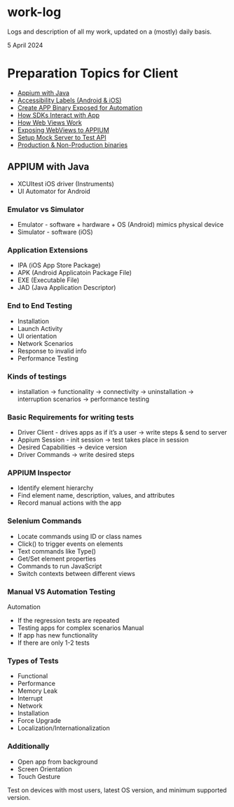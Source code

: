 # work-log
Logs and description of all my work, updated on a (mostly) daily basis.

5 April 2024

# Preparation Topics for Client

- [Appium with Java](#appium-with-java)
- [Accessibility Labels (Android & iOS)](#accessibility-labels-android-ios)
- [Create APP Binary Exposed for Automation](#create-app-binary-exposed-for-automation)
- [How SDKs Interact with App](#how-sdks-interact-with-app)
- [How Web Views Work](#how-web-views-work)
- [Exposing WebViews to APPIUM](#exposing-web-views-to-appium)
- [Setup Mock Server to Test API](#setup-mock-server-to-test-api)
- [Production & Non-Production binaries](#production-non-production-binaries)

## APPIUM with Java
- XCUItest iOS driver (Instruments)
- UI Automator for Android

### Emulator vs Simulator
- Emulator - software + hardware + OS (Android) mimics physical device
- Simulator - software (iOS) 

### Application Extensions
- IPA (iOS App Store Package)
- APK (Android Applicatoin Package File)
- EXE (Executable File)
- JAD (Java Application Descriptor)

### End to End Testing
- Installation
- Launch Activity
- UI orientation
- Network Scenarios
- Response to invalid info
- Performance Testing

### Kinds of testings
- installation -> functionality -> connectivity -> uninstallation -> interruption scenarios -> performance testing

### Basic Requirements for writing tests
- Driver Client - drives apps as if it’s a user -> write steps & send to server
- Appium Session - init session -> test takes place in session
- Desired Capabilities -> device version
- Driver Commands -> write desired steps

### APPIUM Inspector
- Identify element hierarchy
- Find element name, description, values, and attributes
- Record manual actions with the app

### Selenium Commands
- Locate commands using ID or class names
- Click() to trigger events on elements
- Text commands like Type()
- Get/Set element properties
- Commands to run JavaScript
- Switch contexts between different views

### Manual VS Automation Testing
Automation
- If the regression tests are repeated
- Testing apps for complex scenarios
Manual
- If app has new functionality
- If there are only 1-2 tests

### Types of Tests
- Functional
- Performance
- Memory Leak
- Interrupt
- Network
- Installation
- Force Upgrade
- Localization/Internationalization

### Additionally
- Open app from background
- Screen Orientation
- Touch Gesture

Test on devices with most users, latest OS version, and minimum supported version.
